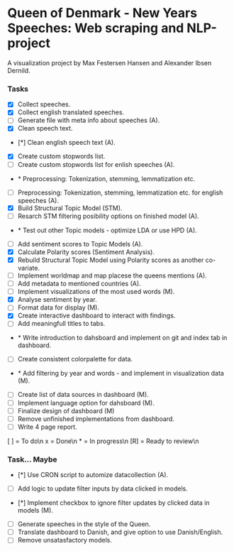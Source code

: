# Queen of Denmark - New Years Speeches: Web scraping and NLP-project

A visualization project by Max Festersen Hansen and Alexander Ibsen Dernild.

### Tasks

- [x] Collect speeches.
- [x] Collect english translated speeches.
- [ ] Generate file with meta info about speeches (A).
- [x] Clean speech text.
- [*] Clean english speech text (A).
- [x] Create custom stopwords list.
- [ ] Create custom stopwords list for enlish speeches (A).
- \* Preprocessing: Tokenization, stemming, lemmatization etc.
- [ ] Preprocessing: Tokenization, stemming, lemmatization etc. for english speeches (A).
- [x] Build Structural Topic Model (STM).
- [ ] Resarch STM filtering posibility options on finished model (A).
- \* Test out other Topic models - optimize LDA or use HPD (A).
- [ ] Add sentiment scores to Topic Models (A).
- [x] Calculate Polarity scores (Sentiment Analysis).
- [x] Rebuild Structural Topic Model using Polarity scores as another co-variate.
- [ ] Implement worldmap and map placese the queens mentions (A).
- [ ] Add metadata to mentioned countries (A).
- [ ] Implement visualizations of the most used words (M).
- [x] Analyse sentiment by year.
- [ ] Format data for display (M).
- [x] Create interactive dashboard to interact with findings.
- [ ] Add meaningfull titles to tabs.
- \* Write introduction to dahsboard and implement on git and index tab in dashboard.
- [ ] Create consistent colorpalette for data.
- \* Add filtering by year and words - and implement in visualization data (M).
- [ ] Create list of data sources in dashboard (M).
- [ ] Implement language option for dahsboard (M).
- [ ] Finalize design of dashboard (M)
- [ ] Remove unfinished implementations from dashboard.
- [ ] Write 4 page report.

[ ] = To do\n
x = Done\n
\* = In progress\n
[R] = Ready to review\n

### Task... Maybe
- [*] Use CRON script to automize datacollection (A).
- [ ] Add logic to update filter inputs by data clicked in models.
- [*] Implement checkbox to ignore filter updates by clicked data in models (M).
- [ ] Generate speeches in the style of the Queen.
- [ ] Translate dashboard to Danish, and give option to use Danish/English.
- [ ] Remove unsatasfactory models.